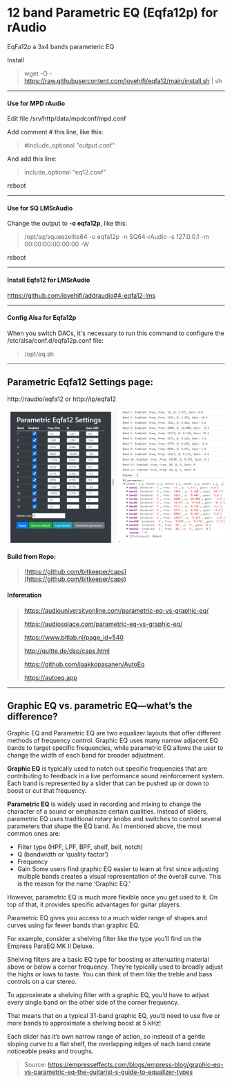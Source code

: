 # 12 band Parametric EQ (Eqfa12p) for rAudio
>
EqFa12p a 3x4 bands parameteric EQ
>
Install
>
> wget -O - https://raw.githubusercontent.com/lovehifi/eqfa12/main/install.sh | sh
>
>

-----------
>
#### Use for MPD rAudio
Edit file /srv/http/data/mpdconf/mpd.conf
>
Add comment # this line, like this: 
>
> #include_optional    "output.conf"
>
And add this line:
>
> include_optional    "eq12.conf"
>
reboot
>
-----------
>
####  Use for SQ LMSrAudio
>
Change the output to **-o eqfa12p**, like this:
>
> /opt/sq/squeezelite64 -o eqfa12p -n SQ64-rAudio -s 127.0.0.1 -m 00:00:00:00:00:00 -W
>
reboot
>
-------
#### Install Eqfa12 for LMSrAudio
>
https://github.com/lovehifi/addraudio#4-eqfa12-lms
>
------------
#### Config Alsa for Eqfa12p
>
When you switch DACs, it's necessary to run this command to configure the /etc/alsa/conf.d/eqfa12p.conf file:
>
> /opt/eq.sh
>
------------
## Parametric Eqfa12 Settings page:
>
http://raudio/eqfa12 or http://ip/eqfa12
>

>
![Screenshot](eqfa13a.png)

#### Build from Repo: 
> [https://github.com/bitkeeper/caps](https://github.com/bitkeeper/caps)
>
#### Information
> https://audiouniversityonline.com/parametric-eq-vs-graphic-eq/
>
> https://audiosolace.com/parametric-eq-vs-graphic-eq/
>
> https://www.bitlab.nl/page_id=540
>
> http://quitte.de/dsp/caps.html
>
> https://github.com/jaakkopasanen/AutoEq
>
> https://autoeq.app
> 
----------------------
## Graphic EQ vs. parametric EQ—what’s the difference?
Graphic EQ and Parametric EQ are two equalizer layouts that offer different methods of frequency control. Graphic EQ uses many narrow adjacent EQ bands to target specific frequencies, while parametric EQ allows the user to change the width of each band for broader adjustment.

**Graphic EQ** is typically used to notch out specific frequencies that are contributing to feedback in a live performance sound reinforcement system. Each band is represented by a slider that can be pushed up or down to boost or cut that frequency.

**Parametric EQ** is widely used in recording and mixing to change the character of a sound or emphasize certain qualities. Instead of sliders, parametric EQ uses traditional rotary knobs and switches to control several parameters that shape the EQ band. As I mentioned above, the most common ones are:

- Filter type (HPF, LPF, BPF, shelf, bell, notch)
- Q (bandwidth or ‘quality factor’)
- Frequency
- Gain
Some users find graphic EQ easier to learn at first since adjusting multiple bands creates a visual representation of the overall curve. This is the reason for the name ‘Graphic EQ.’

However, parametric EQ is much more flexible once you get used to it. On top of that, it provides specific advantages for guitar players.

Parametric EQ gives you access to a much wider range of shapes and curves using far fewer bands than graphic EQ.

For example, consider a shelving filter like the type you’ll find on the Empress ParaEQ MK II Deluxe.

Shelving filters are a basic EQ type for boosting or attenuating material above or below a corner frequency. They’re typically used to broadly adjust the highs or lows to taste. You can think of them like the treble and bass controls on a car stereo.

To approximate a shelving filter with a graphic EQ, you’d have to adjust every single band on the other side of the corner frequency.

That means that on a typical 31-band graphic EQ, you’d need to use five or more bands to approximate a shelving boost at 5 kHz!

Each slider has it’s own narrow range of action, so instead of a gentle sloping curve to a flat shelf, the overlapping edges of each band create noticeable peaks and troughs.
> Source: https://empresseffects.com/blogs/empress-blog/graphic-eq-vs-parametric-eq-the-guitarist-s-guide-to-equalizer-types
